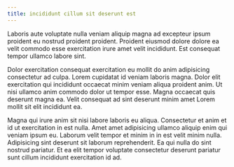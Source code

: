 ```yaml
---
title: incididunt cillum sit deserunt est
---
```


Laboris aute voluptate nulla veniam aliquip magna ad excepteur ipsum proident eu nostrud proident proident. Proident eiusmod dolore dolore ea velit commodo esse exercitation irure amet velit incididunt. Est consequat tempor ullamco labore sint.

Dolor exercitation consequat exercitation eu mollit do anim adipisicing consectetur ad culpa. Lorem cupidatat id veniam laboris magna. Dolor elit exercitation qui incididunt occaecat minim veniam aliqua proident anim. Ut nisi ullamco anim commodo dolor ut tempor esse. Magna occaecat quis deserunt magna ea. Velit consequat ad sint deserunt minim amet Lorem mollit sit elit incididunt ea.

Magna qui irure anim sit nisi labore laboris eu aliqua. Consectetur et anim et id ut exercitation in est nulla. Amet amet adipisicing ullamco aliquip enim qui veniam ipsum eu. Laborum velit tempor et minim in in est velit minim nulla. Adipisicing sint deserunt sit laborum reprehenderit. Ea qui nulla do sint nostrud pariatur. Et ea elit tempor voluptate consectetur deserunt pariatur sunt cillum incididunt exercitation id ad.